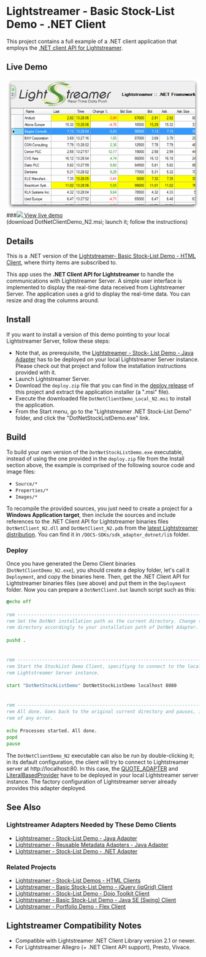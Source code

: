 # Lightstreamer - Basic Stock-List Demo - .NET Client

<!-- START DESCRIPTION lightstreamer-example-stocklist-client-dotnet -->

This project contains a full example of a .NET client application that employs the [.NET client API for Lightstreamer](http://www.lightstreamer.com/docs/client_dotnet_api/frames.html).

## Live Demo

[![screenshot](screen_dotnet_large.png)](http://demos.lightstreamer.com/DotNetDemo/DotNetClientDemo_N2.msi)<br>
###[![](http://demos.lightstreamer.com/site/img/play.png) View live demo](http://demos.lightstreamer.com/DotNetDemo/DotNetClientDemo_N2.msi)<br>
(download DotNetClientDemo_N2.msi; launch it; follow the instructions)

## Details

This is a .NET version of the [Lightstreamer- Basic Stock-List Demo - HTML Client](https://github.com/Weswit/Lightstreamer-example-Stocklist-client-javascript#basic-stock-list-demo---html-client), where thirty items are subscribed to.<br>

This app uses the <b>.NET Client API for Lightstreamer</b> to handle the communications with Lightstreamer Server. A simple user interface is implemented to display the real-time data received from Lightstreamer Server.
The application uses a grid to display the real-time data. You can resize and drag the columns around.
<!-- END DESCRIPTION lightstreamer-example-stocklist-client-dotnet -->

## Install 

If you want to install a version of this demo pointing to your local Lightstreamer Server, follow these steps:

* Note that, as prerequisite, the [Lightstreamer - Stock- List Demo - Java Adapter](https://github.com/Weswit/Lightstreamer-example-Stocklist-adapter-java) has to be deployed on your local Lightstreamer Server instance. Please check out that project and follow the installation instructions provided with it.
* Launch Lightstreamer Server.
* Download the `deploy.zip` file that you can find in the [deploy release](https://github.com/Weswit/Lightstreamer-example-StockList-client-dotnet/releases) of this project and extract the application installer (a ".msi" file).
* Execute the downloaded file `DotNetClientDemo_Local_N2.msi` to install the application.
* From the Start menu, go to the "Lightstreamer .NET Stock-List Demo" folder, and click the "DotNetStockListDemo.exe" link.

## Build


To build your own version of the `DotNetStockListDemo.exe` executable, instead of using the one provided in the `deploy.zip` file from the Install section above, the example is comprised of the following source code and image files:
* `Source/*`
* `Properties/*`
* `Images/*`

To recompile the provided sources, you just need to create a project for a <b>Windows Application target</b>, then include the sources and include references to the .NET Client API for Lightstreamer binaries files `DotNetClient_N2.dll` and `DotNetClient_N2.pdb` from the [latest Lightstreamer  distribution](http://www.lightstreamer.com/download). You can find it in `/DOCS-SDKs/sdk_adapter_dotnet/lib` folder.

### Deploy

Once you have generated the Demo Client binaries (`DotNetClientDemo_N2.exe`), you should create a deploy folder, let's call it `Deployment`, and copy the binaries here. Then, get the .NET Client API for Lightstreamer binaries files (see above) and put them in the `Deployment` folder.
Now you can prepare a `DotNetClient.bat` launch script such as this:
```cmd
@echo off

rem ---------------------------------------------------------------------------
rem Set the DotNet installation path as the current directory. Change the 
rem directory accordingly to your installation path of DotNet Adapter.

pushd .


rem ---------------------------------------------------------------------------
rem Start the StockList Demo Client, specifiyng to connect to the local
rem Lightstreamer Server instance.

start "DotNetStockListDemo" DotNetStockListDemo localhost 8080


rem ---------------------------------------------------------------------------
rem All done. Goes back to the original current directory and pauses, in case 
rem of any error.

echo Processes started. All done.
popd
pause
```

The `DotNetClientDemo_N2` executable can also be run by double-clicking it; in its default configuration, the client will try to connect to Lightstreamer server at http://localhost:80.
In this case, the [QUOTE_ADAPTER](https://github.com/Weswit/Lightstreamer-example-Stocklist-adapter-java) and [LiteralBasedProvider](https://github.com/Weswit/Lightstreamer-example-ReusableMetadata-adapter-java) have to be deployed in your local Lightstreamer server instance. The factory configuration of Lightstreamer server already provides this adapter deployed.<br>

## See Also

### Lightstreamer Adapters Needed by These Demo Clients
<!-- START RELATED_ENTRIES -->

* [Lightstreamer - Stock-List Demo - Java Adapter](https://github.com/Weswit/Lightstreamer-example-Stocklist-adapter-java)
* [Lightstreamer - Reusable Metadata Adapters - Java Adapter](https://github.com/Weswit/Lightstreamer-example-ReusableMetadata-adapter-java)
* [Lightstreamer - Stock-List Demo - .NET Adapter](https://github.com/Weswit/Lightstreamer-example-StockList-adapter-dotnet)

<!-- END RELATED_ENTRIES -->
### Related Projects

* [Lightstreamer - Stock-List Demos - HTML Clients](https://github.com/Weswit/Lightstreamer-example-Stocklist-client-javascript)
* [Lightstreamer - Basic Stock-List Demo - jQuery (jqGrid) Client](https://github.com/Weswit/Lightstreamer-example-StockList-client-jquery)
* [Lightstreamer - Stock-List Demo - Dojo Toolkit Client](https://github.com/Weswit/Lightstreamer-example-StockList-client-dojo)
* [Lightstreamer - Basic Stock-List Demo - Java SE (Swing) Client](https://github.com/Weswit/Lightstreamer-example-StockList-client-java)
* [Lightstreamer - Portfolio Demo - Flex Client](https://github.com/Weswit/Lightstreamer-example-Portfolio-client-flex)

## Lightstreamer Compatibility Notes

* Compatible with Lightstreamer .NET Client Library version 2.1 or newer.
* For Lightstreamer Allegro (+ .NET Client API support), Presto, Vivace.
